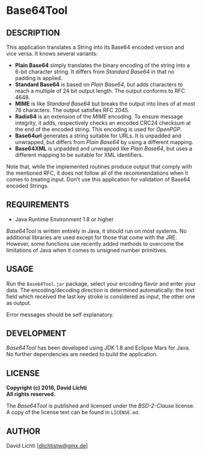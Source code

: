Base64Tool
==========

DESCRIPTION
-----------

This application translates a String into its Base64 encoded version and vice
versa. It knows several variants:

   * **Plain Base64** simply translates the binary encoding of the string into
     a 6-bit character string. It differs from _Standard Base64_ in that no
     padding is applied.
   * **Standard Base64** is based on _Plain Base64_, but adds characters to
     reach a multiple of 24 bit output length. The output conforms to RFC 4648.
   * **MIME** is like _Standard Base64_ but breaks the output into lines of at
     most 76 characters. The output satisfies RFC 2045.
   * **Radix64** is an extension of the _MIME_ encoding. To ensure message
     integrity, it adds, respectively checks an encoded CRC24 checksum at the
     end of the encoded string. This encoding is used for *OpenPGP*.
   * **Base64url** generates a string suitable for URLs. It is unpadded and
     unwrapped, but differs from _Plain Base64_ by using a different mapping.
   * **Base64XML** is unpadded and unwrapped like _Plain Base64_, but uses a
     different mapping to be suitable for XML identifiers.

Note that, while the implemented routines produce output that comply with the
mentioned RFC, it does not follow all of the recommendations when it comes to
treating input. Don't use this application for validation of Base64 encoded
Strings.

REQUIREMENTS
------------

   * Java Runtime Environment 1.8 or higher

_Base64Tool_ is written entirely in Java, it should run on most systems. No
additional libraries are used except for those that come with the JRE. However,
some functions use recently added methods to overcome the limitations of Java
when it comes to unsigned number primitives.

USAGE
-----

Run the `Base64Tool.jar` package, select your encoding flavor and enter your
data. The encoding/decoding direction is determined automatically: the text
field which received the last key stroke is considered as input, the other
one as output.

Error messages should be self explanatory.

DEVELOPMENT
-----------

_Base64Tool_ has been developed using JDK 1.8 and Eclipse Mars for Java. No
further dependencies are needed to build the application.

LICENSE
-------

**Copyright (c) 2016, David Lichti**  
**All rights reserved.**

The _Base64Tool_ is published and licensed under the _BSD-2-Clause_ license. A
copy of the license text can be found in `LICENSE.md`.

AUTHOR
------

David Lichti [dlichtistw@gmx.de]
